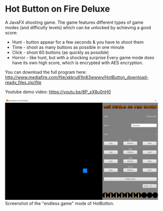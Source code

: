 # Hot Button on Fire Deluxe
A JavaFX shooting game. The game features different types of game modes (and difficulty levels) which can be unlocked by achieving a good score:
 * Hunt - button appear for a few seconds & you have to shoot them
 * Time - shoot as many buttons as possible in one minute
 * Click - shoot 60 buttons (as quickly as possible)
 * Horror - like hunt, but with a shocking surprise
Every game mode does have its own high score, which is encrypted with AES encryption.

You can download the full program here: http://www.mediafire.com/file/xkkru61ln83wwwy/HotButton_download-ready_files.zip/file

Youtube demo video: https://youtu.be/8P_sX8u0nH0

![HotButton game](screenshot/hotbutton_screenshot.jpg?raw=true "HotButton game")
Screenshot of the "endless game" mode of HotButton.
